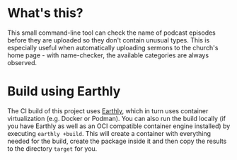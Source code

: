 # What's this?

This small command-line tool can check the name of podcast episodes before they are uploaded
so they don't contain unusual types. This is especially useful when automatically uploading
sermons to the church's home page - with name-checker, the available categories are always observed.

# Build using Earthly

The CI build of this project uses [Earthly](https://docs.earthly.dev/), which in turn uses
container virtualization (e.g. Docker or Podman). You can also run the build locally (if you
have Earthly as well as an OCI compatible container engine installed) by executing
`earthly +build`. This will create a container with everything needed for the build,
create the package inside it and then copy the results to the directory `target` for you.
